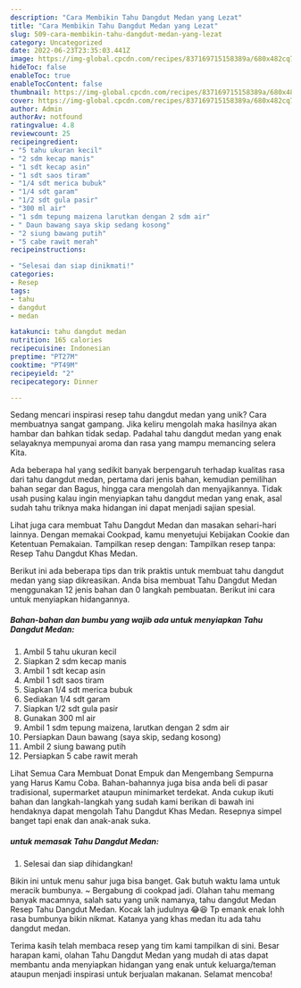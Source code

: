 ```yaml
---
description: "Cara Membikin Tahu Dangdut Medan yang Lezat"
title: "Cara Membikin Tahu Dangdut Medan yang Lezat"
slug: 509-cara-membikin-tahu-dangdut-medan-yang-lezat
category: Uncategorized
date: 2022-06-23T23:35:03.441Z
image: https://img-global.cpcdn.com/recipes/837169715158389a/680x482cq70/tahu-dangdut-medan-foto-resep-utama.jpg
hideToc: false
enableToc: true
enableTocContent: false
thumbnail: https://img-global.cpcdn.com/recipes/837169715158389a/680x482cq70/tahu-dangdut-medan-foto-resep-utama.jpg
cover: https://img-global.cpcdn.com/recipes/837169715158389a/680x482cq70/tahu-dangdut-medan-foto-resep-utama.jpg
author: Admin
authorAv: notfound
ratingvalue: 4.8
reviewcount: 25
recipeingredient:
- "5 tahu ukuran kecil"
- "2 sdm kecap manis"
- "1 sdt kecap asin"
- "1 sdt saos tiram"
- "1/4 sdt merica bubuk"
- "1/4 sdt garam"
- "1/2 sdt gula pasir"
- "300 ml air"
- "1 sdm tepung maizena larutkan dengan 2 sdm air"
- " Daun bawang saya skip sedang kosong"
- "2 siung bawang putih"
- "5 cabe rawit merah"
recipeinstructions:

- "Selesai dan siap dinikmati!"
categories:
- Resep
tags:
- tahu
- dangdut
- medan

katakunci: tahu dangdut medan 
nutrition: 165 calories
recipecuisine: Indonesian
preptime: "PT27M"
cooktime: "PT49M"
recipeyield: "2"
recipecategory: Dinner

---
```





Sedang mencari inspirasi resep tahu dangdut medan yang unik? Cara membuatnya sangat gampang. Jika keliru mengolah maka hasilnya akan hambar dan bahkan tidak sedap. Padahal tahu dangdut medan yang enak selayaknya mempunyai aroma dan rasa yang mampu memancing selera Kita.





Ada beberapa hal yang sedikit banyak berpengaruh terhadap kualitas rasa dari tahu dangdut medan, pertama dari jenis bahan, kemudian pemilihan bahan segar dan Bagus, hingga cara mengolah dan menyajikannya. Tidak usah pusing kalau ingin menyiapkan tahu dangdut medan yang enak,      asal sudah tahu triknya maka hidangan ini dapat menjadi sajian spesial.














Lihat juga cara membuat Tahu Dangdut Medan dan masakan sehari-hari lainnya. Dengan memakai Cookpad, kamu menyetujui Kebijakan Cookie dan Ketentuan Pemakaian. Tampilkan resep dengan: Tampilkan resep tanpa: Resep Tahu Dangdut Khas Medan.






Berikut ini ada beberapa tips dan trik praktis untuk membuat tahu dangdut medan yang siap dikreasikan. Anda bisa membuat Tahu Dangdut Medan menggunakan 12 jenis bahan dan 0 langkah pembuatan. Berikut ini cara untuk menyiapkan hidangannya.

<!--inarticleads1-->

##### Bahan-bahan dan bumbu yang wajib ada untuk menyiapkan Tahu Dangdut Medan:

1. Ambil 5 tahu ukuran kecil
1. Siapkan 2 sdm kecap manis
1. Ambil 1 sdt kecap asin
1. Ambil 1 sdt saos tiram
1. Siapkan 1/4 sdt merica bubuk
1. Sediakan 1/4 sdt garam
1. Siapkan 1/2 sdt gula pasir
1. Gunakan 300 ml air
1. Ambil 1 sdm tepung maizena, larutkan dengan 2 sdm air
1. Persiapkan  Daun bawang (saya skip, sedang kosong)
1. Ambil 2 siung bawang putih
1. Persiapkan 5 cabe rawit merah


Lihat Semua Cara Membuat Donat Empuk dan Mengembang Sempurna yang Harus Kamu Coba. Bahan-bahannya juga bisa anda beli di pasar tradisional, supermarket ataupun minimarket terdekat. Anda cukup ikuti bahan dan langkah-langkah yang sudah kami berikan di bawah ini hendaknya dapat mengolah Tahu Dangdut Khas Medan. Resepnya simpel banget tapi enak dan anak-anak suka. 

<!--inarticleads2-->

#####  untuk memasak Tahu Dangdut Medan:


1. Selesai dan siap dihidangkan!

Bikin ini untuk menu sahur juga bisa banget. Gak butuh waktu lama untuk meracik bumbunya. ~ Bergabung di cookpad jadi. Olahan tahu memang banyak macamnya, salah satu yang unik namanya, tahu dangdut Medan Resep Tahu Dangdut Medan. Kocak lah judulnya 😂😆 Tp emank enak lohh rasa bumbunya bikin nikmat. Katanya yang khas medan itu ada tahu dangdut medan. 

Terima kasih telah membaca resep yang tim kami tampilkan di sini. Besar harapan kami, olahan Tahu Dangdut Medan yang mudah di atas dapat membantu anda menyiapkan hidangan yang enak untuk keluarga/teman ataupun menjadi inspirasi untuk berjualan makanan. Selamat mencoba!
